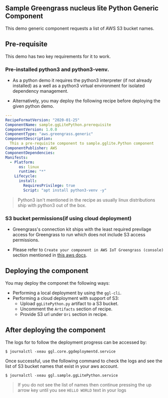 ## Sample Greengrass nucleus lite Python Generic Component

This demo generic component requests a list of AWS S3 bucket names.

## Pre-requisite

This demo has two key requirements for it to work.

### Pre-installed python3 and python3-venv.

- As a python demo it requires the python3 interpreter (if not already
  installed) as a well as a python3 virtual environment for isolated dependency
  management.

- Alternatively, you may deploy the following recipe before deploying the given
  python demo.

```yaml
---
RecipeFormatVersion: "2020-01-25"
ComponentName: sample.ggLitePython.prerequisite
ComponentVersion: 1.0.0
ComponentType: "aws.greengrass.generic"
ComponentDescription:
  This a pre-requisite component to sample.gglite.Python component
ComponentPublisher: AWS
ComponentDependencies:
Manifests:
  - Platform:
      os: linux
      runtime: "*"
    Lifecycle:
      install:
        RequiresPrivilege: true
        Script: "apt install python3-venv -y"
```

> Python3 isn't mentioned in the recipe as usually linux distributions ship with
> python3 out of the box.

### S3 bucket permissions(if using cloud deployment)

- Greengrass's connection kit ships with the least required previlage access for
  Greengrass to run which does not include S3 access permissions.

- Please refer to `Create your component in AWS IoT Greengrass (console)`
  section mentioned in
  [this aws docs](https://docs.aws.amazon.com/greengrass/v2/developerguide/upload-first-component.html).

## Deploying the component

You may deploy the componet the following ways:

- Performing a local deployment by using the `ggl-cli`.
- Performing a cloud deployment with support of S3:
  - Upload `ggLitePython.py` artifact to a S3 bucket.
  - Uncomment the `Artifacts` section of recipe.
  - Provide S3 url under `Uri` section in recipe.

## After deploying the component

The logs for to follow the deployment progress can be accessed by:

```shell
$ journalctl -xeau ggl.core.ggdeploymentd.service
```

Once successful, use the following command to check the logs and see the list of
S3 bucket names that exist in your aws account.

```shell
$ journalctl -xeau ggl.sample.ggLitePython.service
```

> If you do not see the list of names then continue pressing the up arrow key
> until you see `HELLO WORLD` text in your logs

